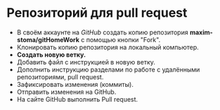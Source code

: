 # Репозиторий для pull request

* В своём аккаунте на *GitHub* создать копию репозитория **maxim-stoma/gitHomeWork** с помощью кнопки "Fork".
* Клонировать копию репозитория на локальный компьютер.
* **Создать новую ветку.**
* Добавить файл с инструкцией в новую ветку.
* Дополнить инструкцию разделами по работе с удалёнными репозиториями, pull request.
* Зафиксировать изменения (коммиты).
* Отправить изменения на GitHub.
* На сайте GitHub выполнить Pull request.


